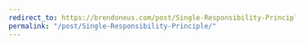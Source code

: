 ```yaml
---
redirect_to: https://brendoneus.com/post/Single-Responsibility-Principle/
permalink: "/post/Single-Responsibility-Principle/"
---
```

